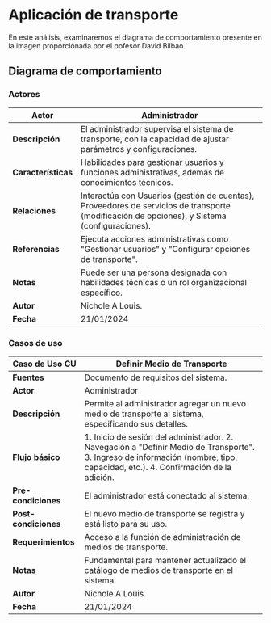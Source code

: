 # Aplicación de transporte

En este análisis, examinaremos el diagrama de comportamiento presente en la imagen proporcionada por el pofesor David Bilbao.

## Diagrama de comportamiento

### Actores 

| **Actor**       | Administrador                                       |
|-----------------|-----------------------------------------------------|
| **Descripción** | El administrador supervisa el sistema de transporte, con la capacidad de ajustar parámetros y configuraciones. |
| **Características** | Habilidades para gestionar usuarios y funciones administrativas, además de conocimientos técnicos. |
| **Relaciones**  | Interactúa con Usuarios (gestión de cuentas), Proveedores de servicios de transporte (modificación de opciones), y Sistema (configuraciones). |
| **Referencias** | Ejecuta acciones administrativas como "Gestionar usuarios" y "Configurar opciones de transporte". |
| **Notas**       | Puede ser una persona designada con habilidades técnicas o un rol organizacional específico. |
| **Autor**       | Nichole A Louis.                              |
| **Fecha**       | 21/01/2024                                          |

### Casos de uso

| **Caso de Uso CU** | Definir Medio de Transporte                                      |
|---------------------|-----------------------------------------------------------------|
| **Fuentes**         | Documento de requisitos del sistema.                             |
| **Actor**           | Administrador                                                   |
| **Descripción**     | Permite al administrador agregar un nuevo medio de transporte al sistema, especificando sus detalles. |
| **Flujo básico**    | 1. Inicio de sesión del administrador. 2. Navegación a "Definir Medio de Transporte". 3. Ingreso de información (nombre, tipo, capacidad, etc.). 4. Confirmación de la adición. |
| **Pre-condiciones** | El administrador está conectado al sistema.                     |
| **Post-condiciones**| El nuevo medio de transporte se registra y está listo para su uso. |
| **Requerimientos** | Acceso a la función de administración de medios de transporte.   |
| **Notas**          | Fundamental para mantener actualizado el catálogo de medios de transporte en el sistema. |
| **Autor**          | Nichole A Louis.                   |
| **Fecha**          | 21/01/2024                                                      |

